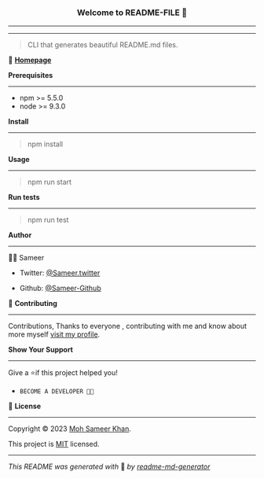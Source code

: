 
# <h3 style="text-align: center;"> **Welcome to README-FILE 👋** </h3>
___
___


> CLI that generates beautiful README.md files.

🏡 [**Homepage**](#heading-ids) 

**Prerequisites**
___
- npm >= 5.5.0
- node >= 9.3.0

**Install**
___

> npm install

**Usage**
___
> npm run start

**Run tests**
___
> npm run test


**Author**
____

🙍‍♀️ Sameer

- Twitter: [@Sameer.twitter](https://twitter.com/Sameerr1819)

- Github: [@Sameer-Github](https://github.com/Moh-Sameer-Khan)


🤝 **Contributing**
___
Contributions, Thanks to everyone , contributing with me and know about more myself [visit my profile](https://www.instagram.com/sameer181911/).

**Show Your Support**
___
Give a ⭐if this project helped you!

- ```bash
  BECOME A DEVELOPER 👩‍💻

<!-- Here something icon -->

📝 **License**
___
Copyright © 2023 [Moh Sameer Khan](#heading-ids).

This project is [MIT](https://choosealicense.com/licenses/mit/) licensed.

___
*This README was generated with* 🧡 *by [readme-md-generator](https://www.makeareadme.com/)*










